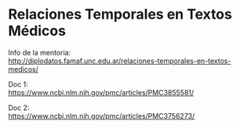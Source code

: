 # Relaciones Temporales en Textos Médicos

Info de la mentoria:  
http://diplodatos.famaf.unc.edu.ar/relaciones-temporales-en-textos-medicos/  

Doc 1:  
https://www.ncbi.nlm.nih.gov/pmc/articles/PMC3855581/  

Doc 2:  
https://www.ncbi.nlm.nih.gov/pmc/articles/PMC3756273/  

